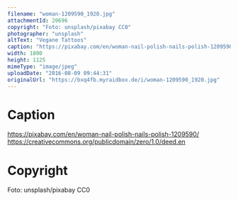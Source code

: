 ```yaml
---
filename: "woman-1209590_1920.jpg"
attachmentId: 20696
copyright: "Foto: unsplash/pixabay CC0"
photographer: "unsplash"
altText: "Vegane Tattoos"
caption: "https://pixabay.com/en/woman-nail-polish-nails-polish-1209590/\nhttps://creativecommons.org/publicdomain/zero/1.0/deed.en"
width: 1800
height: 1125
mimeType: "image/jpeg"
uploadDate: "2016-08-09 09:44:31"
originalUrl: "https://bxq4fb.myraidbox.de/i/woman-1209590_1920.jpg"
---
```


# Caption

https://pixabay.com/en/woman-nail-polish-nails-polish-1209590/
https://creativecommons.org/publicdomain/zero/1.0/deed.en

# Copyright

Foto: unsplash/pixabay CC0
